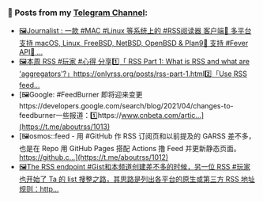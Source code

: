 ### 📰 Posts from my [Telegram Channel](https://t.me/s/aboutrss):
<!-- BLOG-POST-LIST:START -->
- [🖼Journalist : 一款 #MAC #Linux 等系统上的 #RSS阅读器 客户端🔸 多平台支持 macOS, Linux, FreeBSD, NetBSD, OpenBSD & Plan9🔸 支持 #Fever API🔸 ...](https://t.me/aboutrss/1015)
- [🖼本周 RSS #玩家 #心得 分享1️⃣「 RSS Part 1: What is RSS and what are 'aggregators'?」https://onlyrss.org/posts/rss-part-1.html2️⃣「Use RSS feed...](https://t.me/aboutrss/1014)
- [🖼Google: #FeedBurner 即将迎来变更https://developers.google.com/search/blog/2021/04/changes-to-feedburner一些报道：1️⃣https://www.cnbeta.com/artic...](https://t.me/aboutrss/1013)
- [🖼osmos::feed - 用 #GitHub 作 RSS 订阅页和以前提及的 GARSS 差不多，也是在 Repo 用 GitHub Pages 搭配 Actions 撸 Feed 并更新静态页面。https://github.c...](https://t.me/aboutrss/1012)
- [🖼The RSS endpoint #Gist和本频道创建差不多的时候，另一位 RSS #玩家 也开始了 Ta 的 list 搜整之路，其思路是列出各平台的原生或第三方 RSS 地址规则：http...](https://t.me/aboutrss/1011)
<!-- BLOG-POST-LIST:END -->

<!--
**AboutRSS/AboutRSS** is a ✨ _special_ ✨ repository because its `README.md` (this file) appears on your GitHub profile.

Here are some ideas to get you started:

- 🔭 I’m currently working on ...
- 🌱 I’m currently learning ...
- 👯 I’m looking to collaborate on ...
- 🤔 I’m looking for help with ...
- 💬 Ask me about ...
- 📫 How to reach me: ...
- 😄 Pronouns: ...
- ⚡ Fun fact: ...
-->
